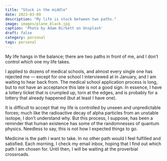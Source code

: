```yaml
---
title: "Stuck in the middle"
date: 2023-03-09
description: "My life is stuck between two paths."
image: images/plane_black.jpg
caption: 'Photo by Adam Birkett on Unsplash'
draft: false
category: personal
tags: personal
---
```


My life hangs in the balance; there are two paths in front of me, and I don’t control which one my life takes. 

I applied to dozens of medical schools, and almost every single one has rejected me — except for one school I interviewed at in January, and I am waiting to hear back from. The medical school application process is long, but to not have an acceptance this late is not a good sign. In essence, I have a lottery ticket that is crumpled up, torn at the edges, and is probably for a lottery that already happened (but at least I have one). 

It is difficult to accept that my life is controlled by unseen and unpredictable forces; much like the radioactive decay of alpha particles from an unstable isotope, I don’t understand why. But this process, I suppose, has been a reminder that human existence has some of the randomnesses of quantum physics. Needless to say, this is not how I expected things to go.

Medicine is the path I want to take. In no other path would I feel fulfilled and satisfied. Each morning, I check my email inbox, hoping that I find out which path I am chosen for. Until then, I will be waiting at the proverbial crossroads.
